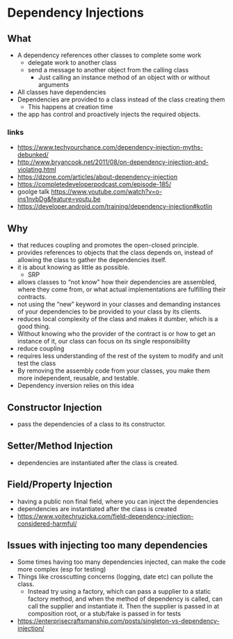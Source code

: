 # Dependency Injections

## What

- A dependency references other classes to complete some work
  - delegate work to another class
  - send a message to another object from the calling class
    - Just calling an instance method of an object with or without arguments
- All classes have dependencies
- Dependencies are provided to a class instead of the class creating them
  - This happens at creation time
- the app has control and proactively injects the required objects.

### links

- https://www.techyourchance.com/dependency-injection-myths-debunked/
- http://www.bryancook.net/2011/08/on-dependency-injection-and-violating.html
- https://dzone.com/articles/about-dependency-injection
- https://completedeveloperpodcast.com/episode-185/
- goolge talk https://www.youtube.com/watch?v=o-ins1nvbDg&feature=youtu.be
- https://developer.android.com/training/dependency-injection#kotlin

## Why

- that reduces coupling and promotes the open-closed principle.
- provides references to objects that the class depends on, instead of allowing the class to gather the dependencies itself.
- it  is about knowing as little as possible.
  - SRP
- allows classes to “not know” how their dependencies are assembled, where they come from, or what actual implementations are fulfilling their contracts.
-  not using the “new” keyword in your classes and demanding instances of your dependencies to be provided to your class by its clients.
-  reduces local complexity of the class and makes it dumber, which is a good thing.
  - Without knowing who the provider of the contract is or how to get an instance of it, our class can focus on its single responsibility
  - reduce coupling
- requires less understanding of the rest of the system to modify and unit test the class
- By removing the assembly code from your classes, you make them more independent, reusable, and testable.
- Dependency inversion relies on this idea


## Constructor Injection

- pass the dependencies of a class to its constructor.


## Setter/Method Injection
- dependencies are instantiated after the class is created.

## Field/Property Injection

- having a public non final field, where you can inject the dependencies
- dependencies are instantiated after the class is created
- https://www.vojtechruzicka.com/field-dependency-injection-considered-harmful/

## Issues with injecting too many dependencies

- Some times having too many dependencies injected, can make the code more complex (esp for testing)
- Things like crosscutting concerns (logging, date etc) can pollute the class.
  - Instead try using a factory, which can pass a supplier to a static factory method, and when the method of dependency is called, can call the supplier and instantiate it. Then the supplier is passed in at composition root, or a stub/fake is passed in for tests
- https://enterprisecraftsmanship.com/posts/singleton-vs-dependency-injection/
